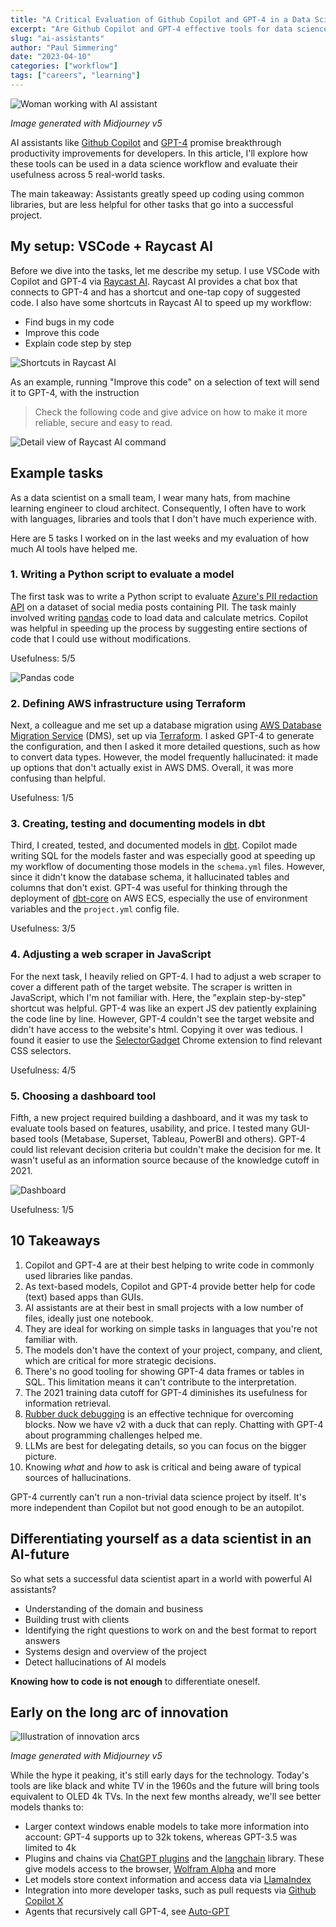 ```yaml
---
title: "A Critical Evaluation of Github Copilot and GPT-4 in a Data Science Workflow"
excerpt: "Are Github Copilot and GPT-4 effective tools for data science workflow? This article provides a critical evaluation of their potential across five real-world tasks. Read on for my assessment of what skills set data scientists apart in an AI future."
slug: "ai-assistants"
author: "Paul Simmering"
date: "2023-04-10"
categories: ["workflow"]
tags: ["careers", "learning"]
---
```


![Woman working with AI assistant](featured.png)

*Image generated with Midjourney v5*

AI assistants like [Github Copilot](https://github.com/features/copilot) and [GPT-4](https://openai.com/product/gpt-4) promise breakthrough productivity improvements for developers. In this article, I'll explore how these tools can be used in a data science workflow and evaluate their usefulness across 5 real-world tasks.

The main takeaway: Assistants greatly speed up coding using common libraries, but are less helpful for other tasks that go into a successful project.

## My setup: VSCode + Raycast AI

Before we dive into the tasks, let me describe my setup. I use VSCode with Copilot and GPT-4 via [Raycast AI](https://www.raycast.com/ai). Raycast AI provides a chat box that connects to GPT-4 and has a shortcut and one-tap copy of suggested code. I also have some shortcuts in Raycast AI to speed up my workflow:

- Find bugs in my code
- Improve this code
- Explain code step by step

![Shortcuts in Raycast AI](raycast_commands.png)

As an example, running "Improve this code" on a selection of text will send it to GPT-4, with the instruction

> Check the following code and give advice on how to make it more reliable, secure and easy to read.

![Detail view of Raycast AI command](raycast_command_detail.png)

## Example tasks

As a data scientist on a small team, I wear many hats, from machine learning engineer to cloud architect. Consequently, I often have to work with languages, libraries and tools that  I don't have much experience with.

Here are 5 tasks I worked on in the last weeks and my evaluation of how much AI tools have helped me.

### 1. Writing a Python script to evaluate a model

The first task was to write a Python script to evaluate [Azure's PII redaction API](https://learn.microsoft.com/en-us/azure/cognitive-services/language-service/personally-identifiable-information/how-to-call) on a dataset of social media posts containing PII. The task mainly involved writing [pandas](https://pandas.pydata.org) code to load data and calculate metrics. Copilot was helpful in speeding up the process by suggesting entire sections of code that I could use without modifications.

Usefulness: 5/5

![Pandas code](pandas.png)

### 2. Defining AWS infrastructure using Terraform

Next, a colleague and me set up a database migration using [AWS Database Migration Service](https://aws.amazon.com/dms/) (DMS), set up via [Terraform](https://www.terraform.io). I asked GPT-4 to generate the configuration, and then I asked it more detailed questions, such as how to convert data types. However, the model frequently hallucinated: it made up options that don't actually exist in AWS DMS. Overall, it was more confusing than helpful.

Usefulness: 1/5

### 3. Creating, testing and documenting models in dbt

Third, I created, tested, and documented models in [dbt](https://www.getdbt.com). Copilot made writing SQL for the models faster and was especially good at speeding up my workflow of documenting those models in the `schema.yml` files. However, since it didn't know the database schema, it hallucinated tables and columns that don't exist. GPT-4 was useful for thinking through the deployment of [dbt-core](https://github.com/dbt-labs/dbt-core) on AWS ECS, especially the use of environment variables and the `project.yml` config file.

Usefulness: 3/5

### 4. Adjusting a web scraper in JavaScript

For the next task, I heavily relied on GPT-4. I had to adjust a web scraper to cover a different path of the target website. The scraper is written in JavaScript, which I'm not familiar with. Here, the "explain step-by-step" shortcut was helpful. GPT-4 was like an expert JS dev patiently explaining the code line by line. However, GPT-4 couldn't see the target website and didn't have access to the website's html. Copying it over was tedious. I found it easier to use the [SelectorGadget](https://chrome.google.com/webstore/detail/selectorgadget/mhjhnkcfbdhnjickkkdbjoemdmbfginb?hl=de) Chrome extension to find relevant CSS selectors.

Usefulness: 4/5

### 5. Choosing a dashboard tool

Fifth, a new project required building a dashboard, and it was my task to evaluate tools based on features, usability, and price. I tested many GUI-based tools (Metabase, Superset, Tableau, PowerBI and others). GPT-4 could list relevant decision criteria but couldn't make the decision for me. It wasn't useful as an information source because of the knowledge cutoff in 2021.

![Dashboard](dashboard.png)

Usefulness: 1/5

## 10 Takeaways

1. Copilot and GPT-4 are at their best helping to write code in commonly used libraries like pandas.
2. As text-based models, Copilot and GPT-4 provide better help for code (text) based apps than GUIs.
3. AI assistants are at their best in small projects with a low number of files, ideally just one notebook.
4. They are ideal for working on simple tasks in languages that you're not familiar with.
5. The models don't have the context of your project, company, and client, which are critical for more strategic decisions.
6. There's no good tooling for showing GPT-4 data frames or tables in SQL. This limitation means it can't contribute to the interpretation.
7. The 2021 training data cutoff for GPT-4 diminishes its usefulness for information retrieval.
8. [Rubber duck debugging](https://en.wikipedia.org/wiki/Rubber_duck_debugging) is an effective technique for overcoming blocks. Now we have v2 with a duck that can reply. Chatting with GPT-4 about programming challenges helped me.
9. LLMs are best for delegating details, so you can focus on the bigger picture.
10. Knowing *what* and *how* to ask is critical and being aware of typical sources of hallucinations.

GPT-4 currently can't run a non-trivial data science project by itself. It's more independent than Copilot but not good enough to be an autopilot.

## Differentiating yourself as a data scientist in an AI-future

So what sets a successful data scientist apart in a world with powerful AI assistants?

- Understanding of the domain and business
- Building trust with clients
- Identifying the right questions to work on and the best format to report answers
- Systems design and overview of the project
- Detect hallucinations of AI models

**Knowing how to code is not enough** to differentiate oneself.

## Early on the long arc of innovation

![Illustration of innovation arcs](arcs.png)

*Image generated with Midjourney v5*

While the hype it peaking, it's still early days for the technology. Today's tools are like black and white TV in the 1960s and the future will bring tools equivalent to OLED 4k TVs. In the next few months already, we'll see better models thanks to:

- Larger context windows enable models to take more information into account: GPT-4 supports up to 32k tokens, whereas GPT-3.5 was limited to 4k
- Plugins and chains via [ChatGPT plugins](https://openai.com/blog/chatgpt-plugins) and the [langchain](https://github.com/hwchase17/langchain) library. These give models access to the browser, [Wolfram Alpha](https://writings.stephenwolfram.com/2023/03/chatgpt-gets-its-wolfram-superpowers/) and more
- Let models store context information and access data via [LlamaIndex](https://github.com/jerryjliu/llama_index)
- Integration into more developer tasks, such as pull requests via [Github Copilot X](https://github.com/features/preview/copilot-x)
- Agents that recursively call GPT-4, see [Auto-GPT](https://github.com/Torantulino/Auto-GPT)
